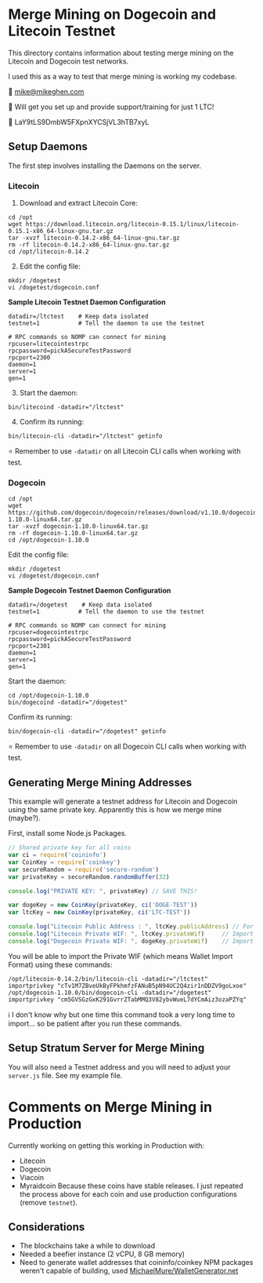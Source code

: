 # Merge Mining on Dogecoin and Litecoin Testnet
This directory contains information about testing merge mining on the Litecoin and Dogecoin test networks.

I used this as a way to test that merge mining is working my codebase.

:email: mike@mikeghen.com

:electric_plug: Will get you set up and provide support/training for just 1 LTC!

:pray: LaY9tLS9DmbW5FXpnXYCSjVL3hTB7xyL

## Setup Daemons
The first step involves installing the Daemons on the server.

### Litecoin
1. Download and extract Litecoin Core:
```
cd /opt
wget https://download.litecoin.org/litecoin-0.15.1/linux/litecoin-0.15.1-x86_64-linux-gnu.tar.gz
tar -xvzf litecoin-0.14.2-x86_64-linux-gnu.tar.gz
rm -rf litecoin-0.14.2-x86_64-linux-gnu.tar.gz
cd /opt/litecoin-0.14.2
```
2. Edit the config file:
```
mkdir /dogetest
vi /dogetest/dogecoin.conf
```
**Sample Litecoin Testnet Daemon Configuration**
```
datadir=/ltctest    # Keep data isolated
testnet=1           # Tell the daemon to use the testnet

# RPC commands so NOMP can connect for mining
rpcuser=litecointestrpc
rpcpassword=pickASecureTestPassword
rpcport=2300
daemon=1
server=1
gen=1
```
3. Start the daemon:
```
bin/litecoind -datadir="/ltctest"
```
4. Confirm its running:
```
bin/litecoin-cli -datadir="/ltctest" getinfo
```
:star: Remember to use `-datadir` on all Litecoin CLI calls when working with test.
### Dogecoin
```
cd /opt
wget https://github.com/dogecoin/dogecoin/releases/download/v1.10.0/dogecoin-1.10.0-linux64.tar.gz
tar -xvzf dogecoin-1.10.0-linux64.tar.gz
rm -rf dogecoin-1.10.0-linux64.tar.gz
cd /opt/dogecoin-1.10.0
```
Edit the config file:
```
mkdir /dogetest
vi /dogetest/dogecoin.conf
```
**Sample Dogecoin Testnet Daemon Configuration**
```
datadir=/dogetest    # Keep data isolated
testnet=1           # Tell the daemon to use the testnet

# RPC commands so NOMP can connect for mining
rpcuser=dogecointestrpc
rpcpassword=pickASecureTestPassword
rpcport=2301
daemon=1
server=1
gen=1
```
Start the daemon:
```
cd /opt/dogecoin-1.10.0
bin/dogecoind -datadir="/dogetest"
```
Confirm its running:
```
bin/dogecoin-cli -datadir="/dogetest" getinfo
```
:star: Remember to use `-datadir` on all Dogecoin CLI calls when working with test.

## Generating Merge Mining Addresses
This example will generate a testnet address for Litecoin and Dogecoin using the same private key. Apparently this is how we merge mine (maybe?).

First, install some Node.js Packages.

```javascript
// Shared private key for all coins
var ci = require('coininfo')
var CoinKey = require('coinkey')
var secureRandom = require('secure-random')
var privateKey = secureRandom.randomBuffer(32)

console.log("PRIVATE KEY: ", privateKey) // SAVE THIS!

var dogeKey = new CoinKey(privateKey, ci('DOGE-TEST'))
var ltcKey = new CoinKey(privateKey, ci('LTC-TEST'))

console.log("Litecoin Public Address : ", ltcKey.publicAddress) // For mining
console.log("Litecoin Private WIF: ", ltcKey.privateWif)     // Import to wallet
console.log("Dogecoin Private WIF: ", dogeKey.privateWif)    // Import to wallet
```
You will be able to import the Private WIF (which means Wallet Import Format) using these commands:
```
/opt/litecoin-0.14.2/bin/litecoin-cli -datadir="/ltctest" importprivkey "cTv1M7ZBveUkByFPkhmfzFANuB5pN94UC2Q4zir1nDDZV9goLxoe"
/opt/dogecoin-1.10.0/bin/dogecoin-cli -datadir="/dogetest" importprivkey "cm5GVSGzGxK291GvrrZTabMMQ3V82ybvWueL7dYCmAiz3ozaPZYq"
```
:information_source: I don't know why but one time this command took a very long time to import... so be patient after you run these commands.

## Setup Stratum Server for Merge Mining
You will also need a Testnet address and you will need to adjust your `server.js` file. See my example file.

# Comments on Merge Mining in Production
Currently working on getting this working in Production with:
* Litecoin
* Dogecoin
* Viacoin
* Myraidcoin
Because these coins have stable releases. I just repeated the process above for each coin and use production configurations (remove `testnet`).
## Considerations
* The blockchains take a while to download
* Needed a beefier instance (2 vCPU, 8 GB memory)
* Need to generate wallet addresses that coininfo/coinkey NPM packages weren't capable of building, used [MichaelMure/WalletGenerator.net](https://github.com/MichaelMure/WalletGenerator.net)

